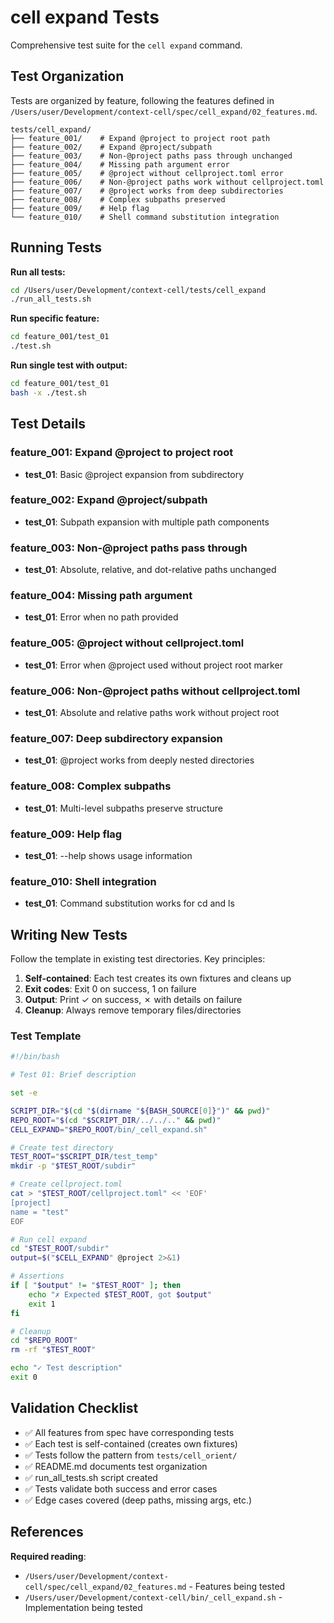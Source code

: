 # cell expand Tests

Comprehensive test suite for the `cell expand` command.

## Test Organization

Tests are organized by feature, following the features defined in `/Users/user/Development/context-cell/spec/cell_expand/02_features.md`.

```
tests/cell_expand/
├── feature_001/    # Expand @project to project root path
├── feature_002/    # Expand @project/subpath
├── feature_003/    # Non-@project paths pass through unchanged
├── feature_004/    # Missing path argument error
├── feature_005/    # @project without cellproject.toml error
├── feature_006/    # Non-@project paths work without cellproject.toml
├── feature_007/    # @project works from deep subdirectories
├── feature_008/    # Complex subpaths preserved
├── feature_009/    # Help flag
└── feature_010/    # Shell command substitution integration
```

## Running Tests

**Run all tests:**
```bash
cd /Users/user/Development/context-cell/tests/cell_expand
./run_all_tests.sh
```

**Run specific feature:**
```bash
cd feature_001/test_01
./test.sh
```

**Run single test with output:**
```bash
cd feature_001/test_01
bash -x ./test.sh
```

## Test Details

### feature_001: Expand @project to project root
- **test_01**: Basic @project expansion from subdirectory

### feature_002: Expand @project/subpath
- **test_01**: Subpath expansion with multiple path components

### feature_003: Non-@project paths pass through
- **test_01**: Absolute, relative, and dot-relative paths unchanged

### feature_004: Missing path argument
- **test_01**: Error when no path provided

### feature_005: @project without cellproject.toml
- **test_01**: Error when @project used without project root marker

### feature_006: Non-@project paths without cellproject.toml
- **test_01**: Absolute and relative paths work without project root

### feature_007: Deep subdirectory expansion
- **test_01**: @project works from deeply nested directories

### feature_008: Complex subpaths
- **test_01**: Multi-level subpaths preserve structure

### feature_009: Help flag
- **test_01**: --help shows usage information

### feature_010: Shell integration
- **test_01**: Command substitution works for cd and ls

## Writing New Tests

Follow the template in existing test directories. Key principles:

1. **Self-contained**: Each test creates its own fixtures and cleans up
2. **Exit codes**: Exit 0 on success, 1 on failure
3. **Output**: Print ✓ on success, ✗ with details on failure
4. **Cleanup**: Always remove temporary files/directories

### Test Template

```bash
#!/bin/bash

# Test 01: Brief description

set -e

SCRIPT_DIR="$(cd "$(dirname "${BASH_SOURCE[0]}")" && pwd)"
REPO_ROOT="$(cd "$SCRIPT_DIR/../../.." && pwd)"
CELL_EXPAND="$REPO_ROOT/bin/_cell_expand.sh"

# Create test directory
TEST_ROOT="$SCRIPT_DIR/test_temp"
mkdir -p "$TEST_ROOT/subdir"

# Create cellproject.toml
cat > "$TEST_ROOT/cellproject.toml" << 'EOF'
[project]
name = "test"
EOF

# Run cell expand
cd "$TEST_ROOT/subdir"
output=$("$CELL_EXPAND" @project 2>&1)

# Assertions
if [ "$output" != "$TEST_ROOT" ]; then
    echo "✗ Expected $TEST_ROOT, got $output"
    exit 1
fi

# Cleanup
cd "$REPO_ROOT"
rm -rf "$TEST_ROOT"

echo "✓ Test description"
exit 0
```

## Validation Checklist

- ✅ All features from spec have corresponding tests
- ✅ Each test is self-contained (creates own fixtures)
- ✅ Tests follow the pattern from `tests/cell_orient/`
- ✅ README.md documents test organization
- ✅ run_all_tests.sh script created
- ✅ Tests validate both success and error cases
- ✅ Edge cases covered (deep paths, missing args, etc.)

## References

**Required reading**:
- `/Users/user/Development/context-cell/spec/cell_expand/02_features.md` - Features being tested
- `/Users/user/Development/context-cell/bin/_cell_expand.sh` - Implementation being tested
